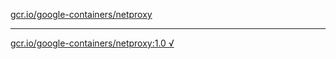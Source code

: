 [gcr.io/google-containers/netproxy](https://hub.docker.com/r/anjia0532/google-containers.netproxy/tags/) 

----
[gcr.io/google-containers/netproxy:1.0 √](https://hub.docker.com/r/anjia0532/google-containers.netproxy/tags/)

